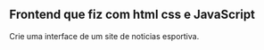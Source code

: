 ## Frontend que fiz com html css e JavaScript

Crie uma interface de um site de noticias esportiva.
